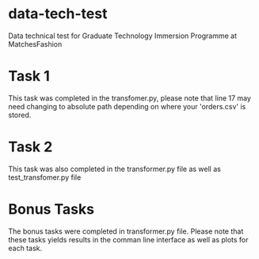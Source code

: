 # data-tech-test
Data technical test for Graduate Technology Immersion Programme at MatchesFashion


# Task 1
This task was completed in the transfomer.py, please note that line 17 may need changing to absolute path depending on where your 'orders.csv' is stored.

# Task 2
This task was also completed in the transformer.py file as well as test_transfomer.py file

# Bonus Tasks
The bonus tasks were completed in transformer.py file.
Please note that these tasks yields results in the comman line interface as well as plots for each task.
